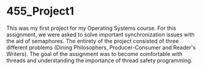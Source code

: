 # 455_Project1

This was my first project for my Operating Systems course. For this assignment, we were asked to solve important synchronization issues with the aid of 
semaphores. The entirety of the project consisted of three different problems (Dining Philosophers, Producer-Consumer and Reader's Writers). The goal of 
the assignment was to become comfortable with threads and understanding the importance of thread safety programming. 
